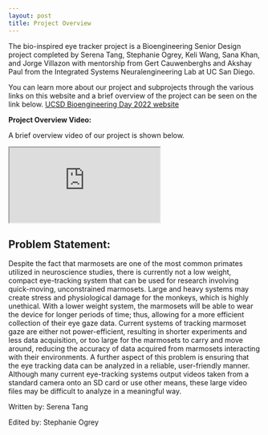```yaml
---
layout: post
title: Project Overview
---
```

The bio-inspired eye tracker project is a Bioengineering Senior Design project completed by Serena Tang, Stephanie Ogrey, Keli Wang, Sana Khan, and Jorge Villazon with mentorship from Gert Cauwenberghs and Akshay Paul from the Integrated Systems Neuralengineering Lab at UC San Diego. 

You can learn more about our project and subprojects through the various links on this website and a brief overview of the project can be seen on the link below. 
[UCSD Bioengineering Day 2022 website](https://sites.google.com/ucsd.edu/beday2022/poster-session-1-1030am-12pm/group-17-bio-inspired-eye-tracker) 

**Project Overview Video:**

A brief overview video of our project is shown below.

<iframe allowfullscreen="allowfullscreen" src="https://drive.google.com/file/d/16rvLF4y8ljd50WN41LSijQXaElyvWO6c/view?usp=sharing/preview" ></iframe>



## Problem Statement: 

Despite the fact that marmosets are one of the most common primates utilized in neuroscience studies, there is currently not a low weight, compact eye-tracking system that can be used for research involving quick-moving, unconstrained marmosets. Large and heavy systems may create stress and physiological damage for the monkeys, which is highly unethical. With a lower weight system, the marmosets will be able to wear the device for longer periods of time; thus, allowing for a more efficient collection of their eye gaze data. Current systems of tracking marmoset gaze are either not power-efficient, resulting in shorter experiments and less data acquisition, or too large for the marmosets to carry and move around, reducing the accuracy of data acquired from marmosets interacting with their environments. A further aspect of this problem is ensuring that the eye tracking data can be analyzed in a reliable, user-friendly manner. Although many current eye-tracking systems output videos taken from a standard camera onto an SD card or use other means, these large video files may be difficult to analyze in a meaningful way.





Written by: Serena Tang 

Edited by: Stephanie Ogrey
